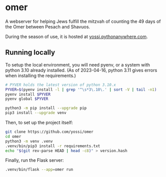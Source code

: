 # omer

A webserver for helping Jews fulfill the mitzvah of counting the 49 days of the Omer between Pesach and Shavuos.

During the season of use, it is hosted at [yossi.pythonanywhere.com](https://yossi.pythonanywhere.com).

## Running locally

To setup the local environment, you will need pyenv, or a system with python 3.10 already installed. (As of 2023-04-16, python 3.11 gives errors when installing the requirements.)

```sh
# PYVER holds the latest version of python 3.10.x
PYVER=$(pyenv install -l | grep '^\s*3\.10\.' | sort -V | tail -n1)
pyenv install $PYVER
pyenv global $PYVER

python3 -m pip install --upgrade pip
pip3 install --upgrade venv
```

Then, to set up the project itself:

```sh
git clone https://github.com/yossi/omer
cd omer
python3 -m venv .venv
.venv/bin/pip3 install -r requirements.txt
echo "$(git rev-parse HEAD | head -c8)" > version.hash
```

Finally, run the Flask server:

```sh
.venv/bin/flask --app=omer run
```
